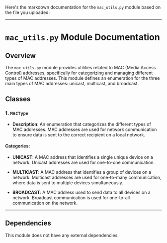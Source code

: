 Here's the markdown documentation for the `mac_utils.py` module based on the file you uploaded:

---

# `mac_utils.py` Module Documentation

## Overview

The `mac_utils.py` module provides utilities related to MAC (Media Access Control) addresses, specifically for categorizing and managing different types of MAC addresses. This module defines an enumeration for the three main types of MAC addresses: unicast, multicast, and broadcast.

## Classes

### 1. `MACType`

- **Description**: An enumeration that categorizes the different types of MAC addresses. MAC addresses are used for network communication to ensure data is sent to the correct recipient on a local network.
  
#### Categories:

- **UNICAST**: A MAC address that identifies a single unique device on a network. Unicast addresses are used for one-to-one communication.
  
- **MULTICAST**: A MAC address that identifies a group of devices on a network. Multicast addresses are used for one-to-many communication, where data is sent to multiple devices simultaneously.

- **BROADCAST**: A MAC address used to send data to all devices on a network. Broadcast communication is used for one-to-all communication on the network.

---

## Dependencies

This module does not have any external dependencies.
